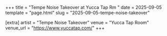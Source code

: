 +++
title = "Tempe Noise Takeover at Yucca Tap Rm "
date = 2025-09-05
template = "page.html"
slug = "2025-09-05-tempe-noise-takeover"

[extra]
artist = "Tempe Noise Takeover"
venue = "Yucca Tap Room"
venue_url = "https://www.yuccatap.com/"
+++
